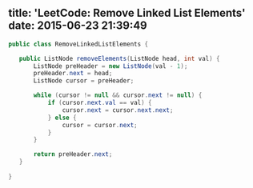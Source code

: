 title: 'LeetCode: Remove Linked List Elements'
date: 2015-06-23 21:39:49
---
 ```java
public class RemoveLinkedListElements {

    public ListNode removeElements(ListNode head, int val) {
        ListNode preHeader = new ListNode(val - 1);
        preHeader.next = head;
        ListNode cursor = preHeader;

        while (cursor != null && cursor.next != null) {
            if (cursor.next.val == val) {
                cursor.next = cursor.next.next;
            } else {
                cursor = cursor.next;
            }
        }

        return preHeader.next;
    }
    
}

```